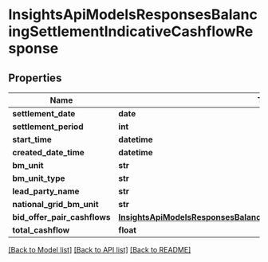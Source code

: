 # InsightsApiModelsResponsesBalancingSettlementIndicativeCashflowResponse

## Properties
Name | Type | Description | Notes
------------ | ------------- | ------------- | -------------
**settlement_date** | **date** |  | [optional] 
**settlement_period** | **int** |  | [optional] 
**start_time** | **datetime** |  | [optional] 
**created_date_time** | **datetime** |  | [optional] 
**bm_unit** | **str** |  | [optional] 
**bm_unit_type** | **str** |  | [optional] 
**lead_party_name** | **str** |  | [optional] 
**national_grid_bm_unit** | **str** |  | [optional] 
**bid_offer_pair_cashflows** | [**InsightsApiModelsResponsesBalancingSettlementDerivedDataBidOfferPairs**](InsightsApiModelsResponsesBalancingSettlementDerivedDataBidOfferPairs.md) |  | [optional] 
**total_cashflow** | **float** |  | [optional] 

[[Back to Model list]](../README.md#documentation-for-models) [[Back to API list]](../README.md#documentation-for-api-endpoints) [[Back to README]](../README.md)

